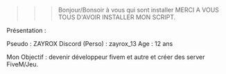 >>> Bonjour/Bonsoir à vous qui sont installer MERCI A VOUS TOUS D'AVOIR INSTALLER MON SCRIPT.

Présentation :

Pseudo : ZAYROX
Discord (Perso) : zayrox_13
Age : 12 ans


Mon Objectif : devenir développeur fivem et autre et créer des server FiveM/Jeu.

